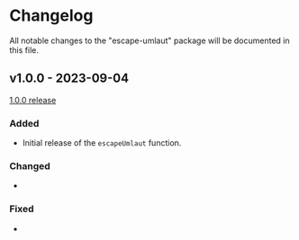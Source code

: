 # Changelog

All notable changes to the "escape-umlaut" package will be documented in this file.

## v1.0.0 - 2023-09-04

[1.0.0 release](https://github.com/rightdroid/umlaut-escape/releases/tag/v1.0.0)

### Added

- Initial release of the `escapeUmlaut` function.

### Changed

-

### Fixed

-
